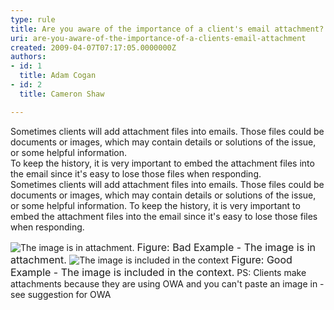 ```yaml
---
type: rule
title: Are you aware of the importance of a client's email attachment?
uri: are-you-aware-of-the-importance-of-a-clients-email-attachment
created: 2009-04-07T07:17:05.0000000Z
authors:
- id: 1
  title: Adam Cogan
- id: 2
  title: Cameron Shaw

---
```


 Sometimes clients will add attachment files into emails. Those files could be documents or images, which may contain details or solutions of the issue, or some helpful information.
<br>To keep the history, it is very important to embed the attachment files into the email since it's easy to lose those files when responding. <br> 
Sometimes clients will add attachment files into emails. Those files could be documents or images, which may contain details or solutions of the issue, or some helpful information.
 To keep the history, it is very important to embed the attachment files into the email since it's easy to lose those files when responding.

![The image is in attachment. ](/Standards/Communication/RulesToBetterEmail/PublishingImages/EmailAttachImage_1_small.jpg)
<font class="ms-rteCustom-FigureBad" size="+0">Figure&#58;&#160;Bad Example - The image is in attachment. </font>
![The image is included in the context](/Standards/Communication/RulesToBetterEmail/PublishingImages/EmailAttachImage_2.JPG)
<font class="ms-rteCustom-FigureGood" size="+0">Figure&#58;&#160;Good Example - The image is included in the context.</font>
 PS: Clients make attachments because they are using OWA and you can't paste an image in - see suggestion for OWA




